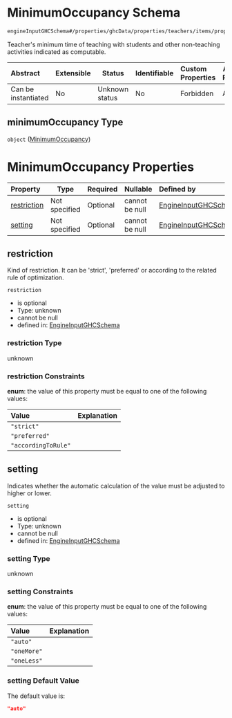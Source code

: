 # MinimumOccupancy Schema

```txt
engineInputGHCSchema#/properties/ghcData/properties/teachers/items/properties/settings/items/properties/daylyOcupation/properties/minimumOccupancy
```

Teacher's minimum time of teaching with students and other non-teaching activities indicated as computable.


| Abstract            | Extensible | Status         | Identifiable | Custom Properties | Additional Properties | Access Restrictions | Defined In                                                         |
| :------------------ | ---------- | -------------- | ------------ | :---------------- | --------------------- | ------------------- | ------------------------------------------------------------------ |
| Can be instantiated | No         | Unknown status | No           | Forbidden         | Allowed               | none                | [ghc.schema.json\*](../out/ghc.schema.json "open original schema") |

## minimumOccupancy Type

`object` ([MinimumOccupancy](ghc-properties-ghcdata-properties-teachers-teacher-properties-settings-periodsetting-properties-daylyocupation-properties-minimumoccupancy.md))

# MinimumOccupancy Properties

| Property                    | Type          | Required | Nullable       | Defined by                                                                                                                                                                                                                                                                                                                                                               |
| :-------------------------- | ------------- | -------- | -------------- | :----------------------------------------------------------------------------------------------------------------------------------------------------------------------------------------------------------------------------------------------------------------------------------------------------------------------------------------------------------------------- |
| [restriction](#restriction) | Not specified | Optional | cannot be null | [EngineInputGHCSchema](ghc-properties-ghcdata-properties-teachers-teacher-properties-settings-periodsetting-properties-daylyocupation-properties-minimumoccupancy-properties-restriction.md "engineInputGHCSchema#/properties/ghcData/properties/teachers/items/properties/settings/items/properties/daylyOcupation/properties/minimumOccupancy/properties/restriction") |
| [setting](#setting)         | Not specified | Optional | cannot be null | [EngineInputGHCSchema](ghc-properties-ghcdata-properties-teachers-teacher-properties-settings-periodsetting-properties-daylyocupation-properties-minimumoccupancy-properties-setting.md "engineInputGHCSchema#/properties/ghcData/properties/teachers/items/properties/settings/items/properties/daylyOcupation/properties/minimumOccupancy/properties/setting")         |

## restriction

Kind of restriction. It can be 'strict', 'preferred' or according to the related rule of optimization.


`restriction`

-   is optional
-   Type: unknown
-   cannot be null
-   defined in: [EngineInputGHCSchema](ghc-properties-ghcdata-properties-teachers-teacher-properties-settings-periodsetting-properties-daylyocupation-properties-minimumoccupancy-properties-restriction.md "engineInputGHCSchema#/properties/ghcData/properties/teachers/items/properties/settings/items/properties/daylyOcupation/properties/minimumOccupancy/properties/restriction")

### restriction Type

unknown

### restriction Constraints

**enum**: the value of this property must be equal to one of the following values:

| Value               | Explanation |
| :------------------ | ----------- |
| `"strict"`          |             |
| `"preferred"`       |             |
| `"accordingToRule"` |             |

## setting

Indicates whether the automatic calculation of the value must be adjusted to higher or lower.


`setting`

-   is optional
-   Type: unknown
-   cannot be null
-   defined in: [EngineInputGHCSchema](ghc-properties-ghcdata-properties-teachers-teacher-properties-settings-periodsetting-properties-daylyocupation-properties-minimumoccupancy-properties-setting.md "engineInputGHCSchema#/properties/ghcData/properties/teachers/items/properties/settings/items/properties/daylyOcupation/properties/minimumOccupancy/properties/setting")

### setting Type

unknown

### setting Constraints

**enum**: the value of this property must be equal to one of the following values:

| Value       | Explanation |
| :---------- | ----------- |
| `"auto"`    |             |
| `"oneMore"` |             |
| `"oneLess"` |             |

### setting Default Value

The default value is:

```json
"auto"
```
